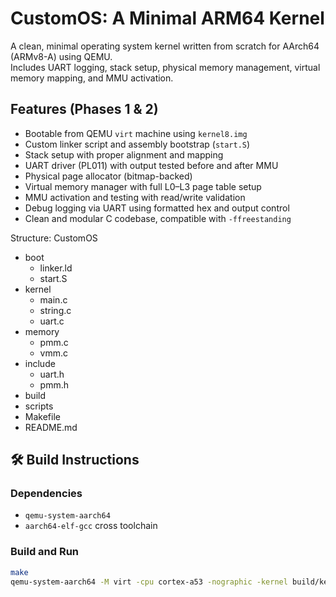 # CustomOS: A Minimal ARM64 Kernel

A clean, minimal operating system kernel written from scratch for AArch64 (ARMv8-A) using QEMU.  
Includes UART logging, stack setup, physical memory management, virtual memory mapping, and MMU activation.

## Features (Phases 1 & 2)
- Bootable from QEMU `virt` machine using `kernel8.img`
- Custom linker script and assembly bootstrap (`start.S`)
- Stack setup with proper alignment and mapping
- UART driver (PL011) with output tested before and after MMU
- Physical page allocator (bitmap-backed)
- Virtual memory manager with full L0–L3 page table setup
- MMU activation and testing with read/write validation
- Debug logging via UART using formatted hex and output control
- Clean and modular C codebase, compatible with `-ffreestanding`

Structure:
CustomOS
- boot
    - linker.ld
    - start.S
- kernel
    - main.c
    - string.c
    - uart.c
- memory
    - pmm.c
    - vmm.c
- include
    - uart.h
    - pmm.h
- build
- scripts
-  Makefile
- README.md

## 🛠 Build Instructions

### Dependencies
- `qemu-system-aarch64`
- `aarch64-elf-gcc` cross toolchain

### Build and Run

```bash
make
qemu-system-aarch64 -M virt -cpu cortex-a53 -nographic -kernel build/kernel8.img